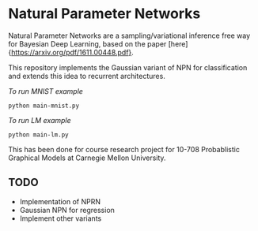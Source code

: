 # Natural Parameter Networks

Natural Parameter Networks are a sampling/variational inference free way for Bayesian Deep Learning, based on the paper [here]{https://arxiv.org/pdf/1611.00448.pdf}.

This repository implements the Gaussian variant of NPN for classification and extends this idea to recurrent architectures.

*To run MNIST example*
```
python main-mnist.py
```

*To run LM example*
```
python main-lm.py
```

This has been done for course research project for 10-708 Probablistic Graphical Models at Carnegie Mellon University.

## TODO
* Implementation of NPRN
* Gaussian NPN for regression
* Implement other variants
